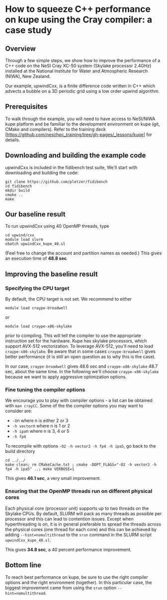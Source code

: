 # How to squeeze C++ performance on kupe using the Cray compiler: a case study


## Overview 

Through a few simple steps, we show how to improve the performance of a C++ code on the NeSI Cray XC-50 system (Skylake processor 2.4GHz) installed at the National Institute for Water and Atmospheric Research (NIWA), New Zealand. 

Our example, upwindCxx, is a finite difference code written in C++ which advects a bubble on a 3D periodic grid using a low order upwind algorithm.

## Prerequisites

To walk through the example, you will need to have access to NeSI/NIWA kupe platform and be familiar to the development environment on kupe (git, CMake and compilers). Refer  to the training deck [https://github.com/nesi/hpc_training/tree/gh-pages/_lessons/kupe] for details. 

## Downloading and building the example code

upwindCxx is included in the fidibench test suite, We'll start with downloading and building the code:

```
git clone https://github.com/pletzer/fidibench
cd fidibench
mkdir build
cmake ..
make
```

## Our baseline result

To run upwindCxx using 40 OpenMP threads, type 
```
cd upwind/cxx
module load slurm
sbatch upwindCxx_kupe_40.sl
```
(Feel free to change the account and partition names as needed.) This gives an execution time of **48.8 sec**.

## Improving the baseline result

### Specifying the CPU target

By default, the CPU target is not set. We recommend to either
```
module load craype-broadwell
```
or
```
module load craype-x86-skylake
```
prior to compiling. This will tell the compiler to use the appropriate instruction set for the hardware. Kupe has skylake processors, which support AVX-512 vectorization. To leverage AVX-512, you'll need to load ```craype-x86-skylake```. Be aware that in some cases ```craype-broadwell``` gives better performance (it is still an open question as to why this is the case).

In our case, ```craype-broadwell``` gives 48.6 sec and ```craype-x86-skylake``` 48.7 sec, about the same time. In the following we'll choose ```craype-x86-skylake``` because we want to apply aggressive optimization options.

### Fine tuning the compiler options

We encourage you to play with compiler options - a list can be obtained with ```man crayCC```. Some of the the compiler options you may want to consider are:

 * ```-O```n where n is either 2 or 3
 * ```-h vector```n where n is 1 or 2
 * ```-h ipa```n where n is 3, 4 or 5
 * ```-h fp4```  

 To recompile with options ```-O2 -h vector2 -h fp4 -h ipa5```, go back to the build directory
 ```
 cd ../../
 make clean; rm CMakeCache.txt ; cmake -DOPT_FLAGS="-O2 -h vector2 -h fp4 -h ipa5" ..; make VERBOSE=1
 ```

 This gives **46.1 sec**, a very small improvement. 


### Ensuring that the OpenMP threads run on different physical cores

Each physical core (processor unit) supports up to two threads on the Skylake CPUs. By default, SLURM will pack as many threads as possible per processor and this can lead to contention issues. Except when hyperthreading is on, it is in general preferable to spread the threads across the physical cores (one thread for each core) and this can be achieved by adding ```--hint=nomultithread``` to the ```srun``` command in the SLURM script ```upwindCxx_kupe_40.sl```.

This gives **34.8 sec**, a 40 percent performance improvement.

## Bottom line

To reach best performance on kupe, be sure to use the right compiler options and the right environment (together). In this particular case, the biggest improvement came from using the ```srun``` option ```--hint=nomultithread```. 






